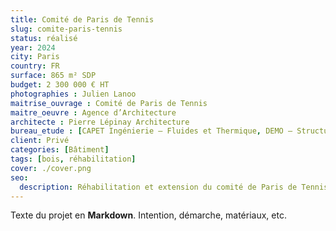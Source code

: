```yaml
---
title: Comité de Paris de Tennis
slug: comite-paris-tennis
status: réalisé
year: 2024
city: Paris
country: FR
surface: 865 m² SDP
budget: 2 300 000 € HT
photographies : Julien Lanoo
maitrise_ouvrage : Comité de Paris de Tennis
maitre_oeuvre : Agence d’Architecture
architecte : Pierre Lépinay Architecture
bureau_etude : [CAPET Ingénierie – Fluides et Thermique, DEMO – Structure]
client: Privé
categories: [Bâtiment]
tags: [bois, réhabilitation]
cover: ./cover.png
seo:
  description: Réhabilitation et extension du comité de Paris de Tennis.
---
```

Texte du projet en **Markdown**. Intention, démarche, matériaux, etc.